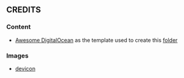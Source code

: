 ## CREDITS

### Content 

* [Awesome DigitalOcean](https://github.com/jonleibowitz/awesome-digitalocean) as the template used to create this [folder](./DigitalOcean/)



### Images

* [devicon](https://github.com/devicons/devicon)